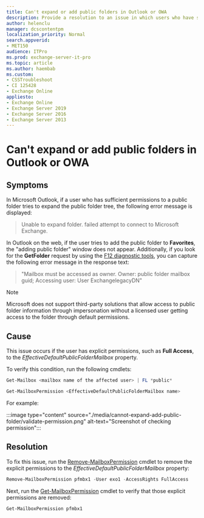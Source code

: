 ```yaml
---
title: Can't expand or add public folders in Outlook or OWA
description: Provide a resolution to an issue in which users who have sufficient permissions to a public folder can't expand or add public folders in Outlook or OWA.
author: helenclu
manager: dcscontentpm
localization_priority: Normal
search.appverid: 
- MET150
audience: ITPro
ms.prod: exchange-server-it-pro
ms.topic: article
ms.author: haembab
ms.custom: 
- CSSTroubleshoot
- CI 125428
- Exchange Online
appliesto:
- Exchange Online
- Exchange Server 2019
- Exchange Server 2016
- Exchange Server 2013
---
```


# Can't expand or add public folders in Outlook or OWA

## Symptoms

In Microsoft Outlook, if a user who has sufficient permissions to a public folder tries to expand the public folder tree, the following error message is displayed:

> Unable to expand folder. failed attempt to connect to Microsoft Exchange.

In Outlook on the web, if the user tries to add the public folder to **Favorites**, the "adding public folder" window does not appear. Additionally, if you look for the **GetFolder** request by using the [F12 diagnostic tools](/archive/microsoft-edge/legacy/developer/), you can capture the following error message in the response text:

> "Mailbox must be accessed as owner. Owner: public folder mailbox guid; Accessing user: User ExchangelegacyDN"

> [!NOTE]
> Microsoft does not support third-party solutions that allow access to public folder information through impersonation without a licensed user getting access to the folder through default permissions.

## Cause

This issue occurs if the user has explicit permissions, such as **Full Access**, to the *EffectiveDefaultPublicFolderMailbox* property.

To verify this condition, run the following cmdlets:

```powershell
Get-Mailbox <mailbox name of the affected user> | FL *public*
```

```powershell
Get-MailboxPermission <EffectiveDefaultPublicFolderMailbox name>
```

For example:

:::image type="content" source="./media/cannot-expand-add-public-folder/validate-permission.png" alt-text="Screenshot of checking permission":::

## Resolution

To fix this issue, run the [Remove-MailboxPermission](/powershell/module/exchange/remove-mailboxpermission?view=exchange-ps&preserve-view=true) cmdlet to remove the explicit permissions to the *EffectiveDefaultPublicFolderMailbox* property:

```powershell
Remove-MailboxPermission pfmbx1 -User exo1 -AccessRights FullAccess
```

Next, run the [Get-MailboxPermission](/powershell/module/exchange/get-mailboxpermission?view=exchange-ps&preserve-view=true) cmdlet to verify that those explicit permissions are removed:

```powershell
Get-MailboxPermission pfmbx1
```
